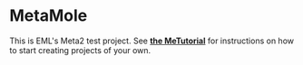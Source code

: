 # MetaMole   

This is EML's Meta2 test project. See [**the MeTutorial**](https://github.com/ubcemergingmedialab/MetaMole/wiki) for instructions on how to start creating projects of your own.  

